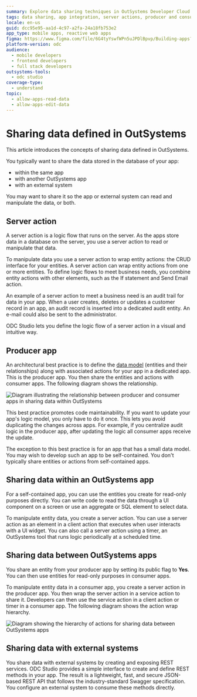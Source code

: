 ```yaml
---
summary: Explore data sharing techniques in OutSystems Developer Cloud (ODC) for app integration and external system connectivity.
tags: data sharing, app integration, server actions, producer and consumer apps
locale: en-us
guid: dcc95e95-aa1d-4c97-a2fa-24a18fb753e2
app_type: mobile apps, reactive web apps
figma: https://www.figma.com/file/6G4tyYswfWPn5uJPDlBpvp/Building-apps?type=design&node-id=3101%3A2502&t=ZwHw8hXeFhwYsO5V-1
platform-version: odc
audience:
  - mobile developers
  - frontend developers
  - full stack developers
outsystems-tools:
  - odc studio
coverage-type:
  - understand
topic:
  - allow-apps-read-data
  - allow-apps-edit-data
---
```


# Sharing data defined in OutSystems

This article introduces the concepts of sharing data defined in OutSystems.

You typically want to share the data stored in the database of your app:

* within the same app
* with another OutSystems app
* with an external system
  
You may want to share it so the app or external system can read and manipulate the data, or both.

## Server action

A server action is a logic flow that runs on the server. As the apps store data in a database on the server, you use a server action to read or manipulate that data.

To manipulate data you use a server action to wrap entity actions: the CRUD interface for your entities. A server action can wrap entity actions from one or more entities. To define logic flows to meet business needs, you combine entity actions with other elements, such as the If statement and Send Email action.

An example of a server action to meet a business need is an audit trail for data in your app. When a user creates, deletes or updates a customer record in an app, an audit record is inserted into a dedicated audit entity. An e-mail could also be sent to the administrator.

ODC Studio lets you define the logic flow of a server action in a visual and intuitive way. 

## Producer app

An architectural best practice is to define the [data model](modeling.md) (entities and their relationships) along with associated actions for your app in a dedicated app. This is the producer app. You then share the entities and actions with consumer apps. The following diagram shows the relationship.

![Diagram illustrating the relationship between producer and consumer apps in sharing data within OutSystems](images/share-data-producer-consumer-diag.png "Producer and Consumer Apps Data Sharing Diagram")

This best practice promotes code maintainability. If you want to update your app's logic model, you only have to do it once. This lets you avoid duplicating the changes across apps. For example, if you centralize audit logic in the producer app, after updating the logic all consumer apps receive the update.

The exception to this best practice is for an app that has a small data model. You may wish to develop such an app to be self-contained. You don't typically share entities or actions from self-contained apps.

## Sharing data within an OutSystems app

For a self-contained app, you can use the entities you create for read-only purposes directly. You can write code to read the data through a UI component on a screen or use an aggregate or SQL element to select data.

To manipulate entity data, you create a server action. You can use a server action as an element in a client action that executes when user interacts with a UI widget. You can also call a server action using a timer, an OutSystems tool that runs logic periodically at a scheduled time.
## Sharing data between OutSystems apps

You share an entity from your producer app by setting its public flag to **Yes**. You can then use entities for read-only purposes in consumer apps.

To manipulate entity data in a consumer app, you create a server action in the producer app. You then wrap the server action in a service action to share it. Developers can then use the service action in a client action or timer in a consumer app. The following diagram shows the action wrap hierarchy.

![Diagram showing the hierarchy of actions for sharing data between OutSystems apps](images/share-data-action-hierarchy-diag.png "Action Wrap Hierarchy Diagram")

## Sharing data with external systems

You share data with external systems by creating and exposing REST services. ODC Studio provides a simple interface to create and define REST methods in your app. The result is a lightweight, fast, and secure JSON-based REST API that follows the industry-standard Swagger specification. You configure an external system to consume these methods directly.
